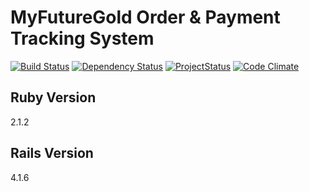 MyFutureGold Order & Payment Tracking System
=====

[![Build Status](https://travis-ci.org/AmirolAhmad/myfuturegold.svg?branch=master)](https://travis-ci.org/AmirolAhmad/myfuturegold) [![Dependency Status](https://gemnasium.com/AmirolAhmad/myfuturegold.svg)](https://gemnasium.com/AmirolAhmad/myfuturegold) [![ProjectStatus](http://stillmaintained.com/AmirolAhmad/fudpot.png)](http://stillmaintained.com/AmirolAhmad/fudpot) [![Code Climate](https://codeclimate.com/github/AmirolAhmad/myfuturegold/badges/gpa.svg)](https://codeclimate.com/github/AmirolAhmad/myfuturegold)

## Ruby Version

2.1.2

## Rails Version

4.1.6